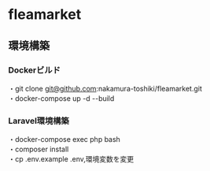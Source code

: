 # fleamarket

## 環境構築
### Dockerビルド
・git clone git@github.com:nakamura-toshiki/fleamarket.git  
・docker-compose up -d --build
### Laravel環境構築
・docker-compose exec php bash  
・composer install  
・cp .env.example .env,環境変数を変更  
